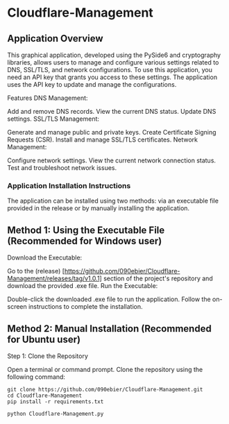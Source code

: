 # Cloudflare-Management

## Application Overview

This graphical application, developed using the PySide6 and cryptography libraries, allows users to manage and configure various settings related to DNS, SSL/TLS, and network configurations. To use this application, you need an API key that grants you access to these settings. The application uses the API key to update and manage the configurations.

Features
DNS Management:

Add and remove DNS records.
View the current DNS status.
Update DNS settings.
SSL/TLS Management:

Generate and manage public and private keys.
Create Certificate Signing Requests (CSR).
Install and manage SSL/TLS certificates.
Network Management:

Configure network settings.
View the current network connection status.
Test and troubleshoot network issues.


### Application Installation Instructions

The application can be installed using two methods: via an executable file provided in the release or by manually installing the application.

## Method 1: Using the Executable File  (Recommended for Windows user)

Download the Executable:

Go to the (release) [https://github.com/090ebier/Cloudflare-Management/releases/tag/v1.0.1] section of the project's repository and download the provided .exe file.
Run the Executable:

Double-click the downloaded .exe file to run the application. Follow the on-screen instructions to complete the installation.

## Method 2: Manual Installation  (Recommended for Ubuntu user)

Step 1: Clone the Repository

Open a terminal or command prompt.
Clone the repository using the following command:
```
git clone https://github.com/090ebier/Cloudflare-Management.git
cd Cloudflare-Management
pip install -r requirements.txt
```
```
python Cloudflare-Management.py
```

